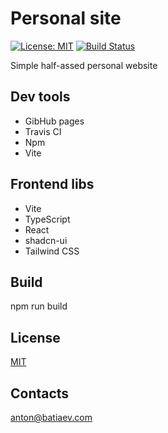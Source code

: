 # Personal site

[![License: MIT](https://img.shields.io/dub/l/vibe-d.svg)](https://opensource.org/licenses/MIT)
[![Build Status](https://travis-ci.org/Batiaev/batiaev.github.io.svg)](https://travis-ci.org/Batiaev/batiaev.github.io)

Simple half-assed personal website

## Dev tools

- GibHub pages
- Travis CI
- Npm
- Vite

## Frontend libs

- Vite
- TypeScript
- React
- shadcn-ui
- Tailwind CSS

## Build

npm run build

## License

[MIT](https://choosealicense.com/licenses/mit/)

## Contacts

anton@batiaev.com
